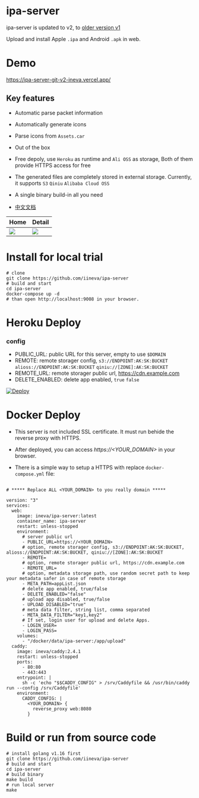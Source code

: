 # ipa-server

ipa-server is updated to v2, to [older version v1](https://github.com/iineva/ipa-server/tree/v1)

Upload and install Apple `.ipa` and Android `.apk` in web.

# Demo

<https://ipa-server-git-v2-ineva.vercel.app/>

## Key features

- Automatic parse packet information
- Automatically generate icons
- Parse icons from `Assets.car`
- Out of the box
- Free depoly, use `Heroku` as runtime and `Ali OSS` as storage, Both of them provide HTTPS access for free
- The generated files are completely stored in external storage. Currently, it supports `S3` `Qiniu` `Alibaba Cloud OSS`
- A single binary build-in all you need

- [中文文档](README_zh.md)

| Home                   | Detail                 |
| ---------------------- | ---------------------- |
| ![](snapshot/en/1.jpg) | ![](snapshot/en/2.jpg) |

# Install for local trial

```shell
# clone
git clone https://github.com/iineva/ipa-server
# build and start
cd ipa-server
docker-compose up -d
# than open http://localhost:9008 in your browser.
```

# Heroku Deploy

### config

- PUBLIC_URL: public URL for this server, empty to use `$DOMAIN`
- REMOTE: remote storager config, `s3://ENDPOINT:AK:SK:BUCKET` `alioss://ENDPOINT:AK:SK:BUCKET` `qiniu://[ZONE]:AK:SK:BUCKET`
- REMOTE_URL: remote storager public url, https://cdn.example.com
- DELETE_ENABLED: delete app enabled, `true` `false`

[![Deploy](https://www.herokucdn.com/deploy/button.svg)](https://heroku.com/deploy?template=https://github.com/iineva/ipa-server)

# Docker Deploy

- This server is not included SSL certificate. It must run behide the reverse proxy with HTTPS.

- After deployed, you can access _https://\<YOUR_DOMAIN\>_ in your browser.

- There is a simple way to setup a HTTPS with replace `docker-compose.yml` file:

```

# ***** Replace ALL <YOUR_DOMAIN> to you really domain *****

version: "3"
services:
  web:
    image: ineva/ipa-server:latest
    container_name: ipa-server
    restart: unless-stopped
    environment:
      # server public url
      - PUBLIC_URL=https://<YOUR_DOMAIN>
      # option, remote storager config, s3://ENDPOINT:AK:SK:BUCKET, alioss://ENDPOINT:AK:SK:BUCKET, qiniu://[ZONE]:AK:SK:BUCKET
      - REMOTE=
      # option, remote storager public url, https://cdn.example.com
      - REMOTE_URL=
      # option, metadata storage path, use random secret path to keep your metadata safer in case of remote storage
      - META_PATH=appList.json
      # delete app enabled, true/false
      - DELETE_ENABLED="false"
      # upload app disabled, true/false
      - UPLOAD_DISABLED="true"
      # meta data filter, string list, comma separated
      - META_DATA_FILTER="key1,key2"
      # If set, login user for upload and delete Apps.
      - LOGIN_USER=
      - LOGIN_PASS=
    volumes:
      - "/docker/data/ipa-server:/app/upload"
  caddy:
    image: ineva/caddy:2.4.1
    restart: unless-stopped
    ports:
      - 80:80
      - 443:443
    entrypoint: |
      sh -c 'echo "$$CADDY_CONFIG" > /srv/Caddyfile && /usr/bin/caddy run --config /srv/Caddyfile'
    environment:
      CADDY_CONFIG: |
        <YOUR_DOMAIN> {
          reverse_proxy web:8080
        }
```

# Build or run from source code

```shell
# install golang v1.16 first
git clone https://github.com/iineva/ipa-server
# build and start
cd ipa-server
# build binary
make build
# run local server
make
```
